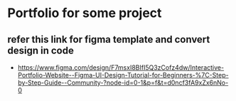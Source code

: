 # Portfolio for some project 
## refer this link for figma template and convert design in code
- https://www.figma.com/design/F7msxI8BIfI5Q3zCofz4dw/Interactive-Portfolio-Website--Figma-UI-Design-Tutorial-for-Beginners-%7C-Step-by-Step-Guide--Community-?node-id=0-1&p=f&t=d0ncf3fA9xZx6nNo-0 